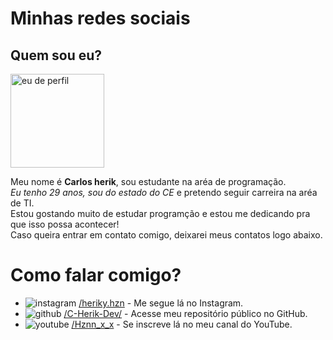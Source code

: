 <body>
    <h1>Minhas redes sociais</h1>
    <h2>Quem sou eu?</h2>
    <img src="Fotos e imagens/foto de perfil.png" width="150" alt="eu de perfil">
    <p>Meu nome é <strong>Carlos herik</strong>, sou estudante na aréa de programação.<br> <em>Eu tenho 29 anos, sou do estado do CE</em> e pretendo seguir carreira na aréa de TI.<br> Estou gostando muito de estudar programção e estou me dedicando pra que isso possa acontecer!<br> Caso queira entrar em contato comigo, deixarei meus contatos logo abaixo.</p>
    <h1>Como falar comigo?</h1>
    <ul>
        <li>
            <img src="Fotos e imagens/icone-instagram.png" alt="instagram">
            <a href="https://www.instagram.com/heriky.hzn/" target="_blank">/heriky.hzn</a> - Me segue lá no Instagram.
        </li>
        <li>
            <img src="Fotos e imagens/icone-github.png" alt="github">
            <a href="https://github.com/C-Herik-Dev?tab=repositories" target="_blank">/C-Herik-Dev/</a> - Acesse meu repositório público no GitHub.
        </li>
        <li>
            <img src="Fotos e imagens/icone-youtube.png" alt="youtube">
            <a href="https://www.youtube.com/@Hznn_x_x/featured" target="_blank">/Hznn_x_x</a> - Se inscreve lá no meu canal do YouTube.
        </li></ul>
</body>
</html>
